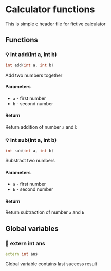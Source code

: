 # Calculator functions

This is simple c header file for fictive calculator

## Functions

### 💡 int add(int a, int b)

```cpp
int add(int a, int b)
```

Add two numbers together

#### Parameters

- `a` - first number
- `b` - second number

#### Return

Return addition of number `a` and `b`

### 💡 int sub(int a, int b)

```cpp
int sub(int a, int b)
```

Substract two numbers

#### Parameters

- `a` - first number
- `b` - second number

#### Return

Return subtraction of number `a` and `b`

## Global variables

### 🔧 extern int ans

```cpp
extern int ans
```

Global variable contains last success result
